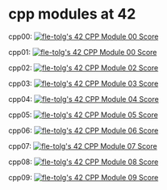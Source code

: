 # cpp modules at 42
cpp00:
[![fle-tolg's 42 CPP Module 00 Score](https://badge42.vercel.app/api/v2/cl9cmwvne00060gk0c97a1d69/project/2955178)](https://github.com/JaeSeoKim/badge42)

cpp01:
[![fle-tolg's 42 CPP Module 00 Score](https://badge42.vercel.app/api/v2/cl9cmwvne00060gk0c97a1d69/project/2955178)](https://github.com/JaeSeoKim/badge42)

cpp02:
[![fle-tolg's 42 CPP Module 02 Score](https://badge42.vercel.app/api/v2/cl9cmwvne00060gk0c97a1d69/project/2998530)](https://github.com/JaeSeoKim/badge42)

cpp03:
[![fle-tolg's 42 CPP Module 03 Score](https://badge42.vercel.app/api/v2/cl9cmwvne00060gk0c97a1d69/project/3036432)](https://github.com/JaeSeoKim/badge42)

cpp04:
[![fle-tolg's 42 CPP Module 04 Score](https://badge42.vercel.app/api/v2/cl9cmwvne00060gk0c97a1d69/project/3037698)](https://github.com/JaeSeoKim/badge42)

cpp05:
[![fle-tolg's 42 CPP Module 05 Score](https://badge42.vercel.app/api/v2/cl9cmwvne00060gk0c97a1d69/project/3125757)](https://github.com/JaeSeoKim/badge42)

cpp06:
[![fle-tolg's 42 CPP Module 06 Score](https://badge42.vercel.app/api/v2/cl9cmwvne00060gk0c97a1d69/project/3128049)](https://github.com/JaeSeoKim/badge42)

cpp07:
[![fle-tolg's 42 CPP Module 07 Score](https://badge42.vercel.app/api/v2/cl9cmwvne00060gk0c97a1d69/project/3131925)](https://github.com/JaeSeoKim/badge42)

cpp08:
[![fle-tolg's 42 CPP Module 08 Score](https://badge42.vercel.app/api/v2/cl9cmwvne00060gk0c97a1d69/project/3132287)](https://github.com/JaeSeoKim/badge42)

cpp09:
[![fle-tolg's 42 CPP Module 09 Score](https://badge42.vercel.app/api/v2/cl9cmwvne00060gk0c97a1d69/project/3133200)](https://github.com/JaeSeoKim/badge42)
